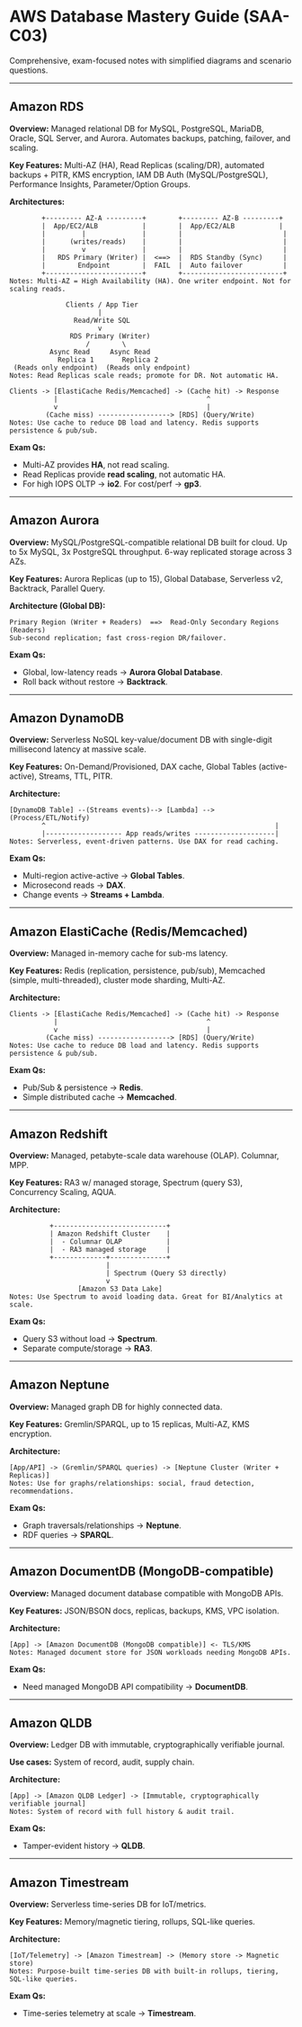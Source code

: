 # AWS Database Mastery Guide (SAA-C03)

Comprehensive, exam-focused notes with simplified diagrams and scenario questions.


---

## Amazon RDS

**Overview:** Managed relational DB for MySQL, PostgreSQL, MariaDB, Oracle, SQL Server, and Aurora. Automates backups, patching, failover, and scaling.

**Key Features:** Multi-AZ (HA), Read Replicas (scaling/DR), automated backups + PITR, KMS encryption, IAM DB Auth (MySQL/PostgreSQL), Performance Insights, Parameter/Option Groups.

**Architectures:**

```text
        +--------- AZ-A ---------+        +--------- AZ-B ---------+
        |  App/EC2/ALB           |        |  App/EC2/ALB           |
        |         |              |        |                         |
        |      (writes/reads)    |        |                         |
        |         v              |        |                         |
        |   RDS Primary (Writer) |  <==>  |  RDS Standby (Sync)     |
        |        Endpoint        |  FAIL  |  Auto failover          |
        +------------------------+        +-------------------------+
Notes: Multi-AZ = High Availability (HA). One writer endpoint. Not for scaling reads.
```

```text
              Clients / App Tier
                      |
                Read/Write SQL
                      v
               RDS Primary (Writer)
                   /        \
          Async Read     Async Read
            Replica 1       Replica 2
 (Reads only endpoint)  (Reads only endpoint)
Notes: Read Replicas scale reads; promote for DR. Not automatic HA.
```

```text
Clients -> [ElastiCache Redis/Memcached] -> (Cache hit) -> Response
           |                                     ^
           v                                     |
         (Cache miss) ------------------> [RDS] (Query/Write)
Notes: Use cache to reduce DB load and latency. Redis supports persistence & pub/sub.
```

**Exam Qs:**
- Multi-AZ provides **HA**, not read scaling.
- Read Replicas provide **read scaling**, not automatic HA.
- For high IOPS OLTP → **io2**. For cost/perf → **gp3**.


---

## Amazon Aurora

**Overview:** MySQL/PostgreSQL-compatible relational DB built for cloud. Up to 5x MySQL, 3x PostgreSQL throughput. 6-way replicated storage across 3 AZs.

**Key Features:** Aurora Replicas (up to 15), Global Database, Serverless v2, Backtrack, Parallel Query.

**Architecture (Global DB):**

```text
Primary Region (Writer + Readers)  ==>  Read-Only Secondary Regions (Readers)
Sub-second replication; fast cross-region DR/failover.
```

**Exam Qs:**
- Global, low-latency reads → **Aurora Global Database**.
- Roll back without restore → **Backtrack**.


---

## Amazon DynamoDB

**Overview:** Serverless NoSQL key-value/document DB with single-digit millisecond latency at massive scale.

**Key Features:** On-Demand/Provisioned, DAX cache, Global Tables (active-active), Streams, TTL, PITR.

**Architecture:**

```text
[DynamoDB Table] --(Streams events)--> [Lambda] --> (Process/ETL/Notify)
        ^                                                         |
        |------------------- App reads/writes --------------------|
Notes: Serverless, event-driven patterns. Use DAX for read caching.
```

**Exam Qs:**
- Multi-region active-active → **Global Tables**.
- Microsecond reads → **DAX**.
- Change events → **Streams + Lambda**.


---

## Amazon ElastiCache (Redis/Memcached)

**Overview:** Managed in-memory cache for sub-ms latency.

**Key Features:** Redis (replication, persistence, pub/sub), Memcached (simple, multi-threaded), cluster mode sharding, Multi-AZ.

**Architecture:**

```text
Clients -> [ElastiCache Redis/Memcached] -> (Cache hit) -> Response
           |                                     ^
           v                                     |
         (Cache miss) ------------------> [RDS] (Query/Write)
Notes: Use cache to reduce DB load and latency. Redis supports persistence & pub/sub.
```

**Exam Qs:**
- Pub/Sub & persistence → **Redis**.
- Simple distributed cache → **Memcached**.


---

## Amazon Redshift

**Overview:** Managed, petabyte-scale data warehouse (OLAP). Columnar, MPP.

**Key Features:** RA3 w/ managed storage, Spectrum (query S3), Concurrency Scaling, AQUA.

**Architecture:**

```text
          +----------------------------+
          | Amazon Redshift Cluster    |
          |  - Columnar OLAP           |
          |  - RA3 managed storage     |
          +-------------+--------------+
                        |
                        | Spectrum (Query S3 directly)
                        v
                 [Amazon S3 Data Lake]
Notes: Use Spectrum to avoid loading data. Great for BI/Analytics at scale.
```

**Exam Qs:**
- Query S3 without load → **Spectrum**.
- Separate compute/storage → **RA3**.


---

## Amazon Neptune

**Overview:** Managed graph DB for highly connected data.

**Key Features:** Gremlin/SPARQL, up to 15 replicas, Multi-AZ, KMS encryption.

**Architecture:**

```text
[App/API] -> (Gremlin/SPARQL queries) -> [Neptune Cluster (Writer + Replicas)]
Notes: Use for graphs/relationships: social, fraud detection, recommendations.
```

**Exam Qs:**
- Graph traversals/relationships → **Neptune**.
- RDF queries → **SPARQL**.


---

## Amazon DocumentDB (MongoDB-compatible)

**Overview:** Managed document database compatible with MongoDB APIs.

**Key Features:** JSON/BSON docs, replicas, backups, KMS, VPC isolation.

**Architecture:**

```text
[App] -> [Amazon DocumentDB (MongoDB compatible)] <- TLS/KMS
Notes: Managed document store for JSON workloads needing MongoDB APIs.
```

**Exam Qs:**
- Need managed MongoDB API compatibility → **DocumentDB**.


---

## Amazon QLDB

**Overview:** Ledger DB with immutable, cryptographically verifiable journal.

**Use cases:** System of record, audit, supply chain.

**Architecture:**

```text
[App] -> [Amazon QLDB Ledger] -> [Immutable, cryptographically verifiable journal]
Notes: System of record with full history & audit trail.
```

**Exam Qs:**
- Tamper-evident history → **QLDB**.


---

## Amazon Timestream

**Overview:** Serverless time-series DB for IoT/metrics.

**Key Features:** Memory/magnetic tiering, rollups, SQL-like queries.

**Architecture:**

```text
[IoT/Telemetry] -> [Amazon Timestream] -> (Memory store -> Magnetic store)
Notes: Purpose-built time-series DB with built-in rollups, tiering, SQL-like queries.
```

**Exam Qs:**
- Time-series telemetry at scale → **Timestream**.
